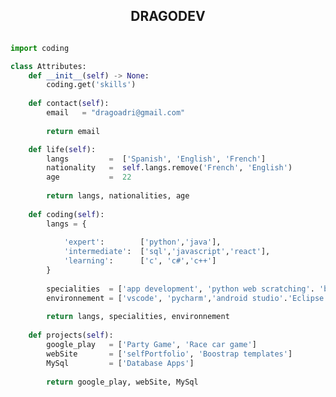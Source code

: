 <!-- TITLE -->
<h2 align="center">DRAGODEV <a href="https://dragoadri.github.io/DragoWB/"></h2>
<!-- BUTTONS -->

<p href="https://discord.gg/onlp" align="center">
    <img alt="" src=https://github-readme-stats.vercel.app/api?username=dragoadri&show_icons=true&theme=tokyonight>
</p>


<!-- GO CODE -->
```python
import coding

class Attributes:
	def __init__(self) -> None:
	    coding.get('skills')
		
	def contact(self):
	    email   = "dragoadri@gmail.com"
	    
	    return email

	def life(self):
		langs         =  ['Spanish', 'English', 'French']
		nationality   =  self.langs.remove('French', 'English')
		age           =  22
		
		return langs, nationalities, age
		
	def coding(self):
		langs = {
		
			'expert':        ['python','java'],
			'intermediate':  ['sql','javascript','react'],
			'learning':      ['c', 'c#','c++']
		}
		
		specialities  = ['app development', 'python web scratching'. 'backend']
		environnement = ['vscode', 'pycharm','android studio'.'Eclipse']
		
		return langs, specialities, environnement
		
	def projects(self):
		google_play   = ['Party Game', 'Race car game']
		webSite       = ['selfPortfolio', 'Boostrap templates']
		MySql         = ['Database Apps']
		
		return google_play, webSite, MySql
```

